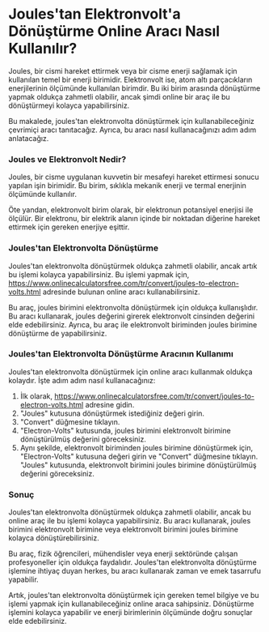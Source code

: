 Joules'tan Elektronvolt'a Dönüştürme Online Aracı Nasıl Kullanılır?
===================================================================

Joules, bir cismi hareket ettirmek veya bir cisme enerji sağlamak için kullanılan temel bir enerji birimidir. Elektronvolt ise, atom altı parçacıkların enerjilerinin ölçümünde kullanılan birimdir. Bu iki birim arasında dönüştürme yapmak oldukça zahmetli olabilir, ancak şimdi online bir araç ile bu dönüştürmeyi kolayca yapabilirsiniz.

Bu makalede, joules'tan elektronvolta dönüştürmek için kullanabileceğiniz çevrimiçi aracı tanıtacağız. Ayrıca, bu aracı nasıl kullanacağınızı adım adım anlatacağız.

### Joules ve Elektronvolt Nedir?

Joules, bir cisme uygulanan kuvvetin bir mesafeyi hareket ettirmesi sonucu yapılan işin birimidir. Bu birim, sıklıkla mekanik enerji ve termal enerjinin ölçümünde kullanılır.

Öte yandan, elektronvolt birim olarak, bir elektronun potansiyel enerjisi ile ölçülür. Bir elektronu, bir elektrik alanın içinde bir noktadan diğerine hareket ettirmek için gereken enerjiye eşittir.

### Joules'tan Elektronvolta Dönüştürme

Joules'tan elektronvolta dönüştürmek oldukça zahmetli olabilir, ancak artık bu işlemi kolayca yapabilirsiniz. Bu işlemi yapmak için, <https://www.onlinecalculatorsfree.com/tr/convert/joules-to-electron-volts.html> adresinde bulunan online aracı kullanabilirsiniz.

Bu araç, joules birimini elektronvolta dönüştürmek için oldukça kullanışlıdır. Bu aracı kullanarak, joules değerini girerek elektronvolt cinsinden değerini elde edebilirsiniz. Ayrıca, bu araç ile elektronvolt biriminden joules birimine dönüştürme de yapabilirsiniz.

### Joules'tan Elektronvolta Dönüştürme Aracının Kullanımı

Joules'tan elektronvolta dönüştürmek için online aracı kullanmak oldukça kolaydır. İşte adım adım nasıl kullanacağınız:

1. İlk olarak, <https://www.onlinecalculatorsfree.com/tr/convert/joules-to-electron-volts.html> adresine gidin.
2. "Joules" kutusuna dönüştürmek istediğiniz değeri girin.
3. "Convert" düğmesine tıklayın.
4. "Electron-Volts" kutusunda, joules birimini elektronvolt birimine dönüştürülmüş değerini göreceksiniz.
5. Aynı şekilde, elektronvolt biriminden joules birimine dönüştürmek için, "Electron-Volts" kutusuna değeri girin ve "Convert" düğmesine tıklayın. "Joules" kutusunda, elektronvolt birimini joules birimine dönüştürülmüş değerini göreceksiniz.

### Sonuç

Joules'tan elektronvolta dönüştürmek oldukça zahmetli olabilir, ancak bu online araç ile bu işlemi kolayca yapabilirsiniz. Bu aracı kullanarak, joules birimini elektronvolt birimine veya elektronvolt birimini joules birimine kolayca dönüştürebilirsiniz.

Bu araç, fizik öğrencileri, mühendisler veya enerji sektöründe çalışan profesyoneller için oldukça faydalıdır. Joules'tan elektronvolta dönüştürme işlemine ihtiyaç duyan herkes, bu aracı kullanarak zaman ve emek tasarrufu yapabilir.

Artık, joules'tan elektronvolta dönüştürmek için gereken temel bilgiye ve bu işlemi yapmak için kullanabileceğiniz online araca sahipsiniz. Dönüştürme işlemini kolayca yapabilir ve enerji birimlerinin ölçümünde doğru sonuçlar elde edebilirsiniz.